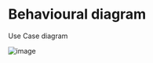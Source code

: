 # Behavioural diagram
Use Case diagram

![image](https://user-images.githubusercontent.com/67824009/161270415-d53665bf-060d-4d5b-9274-b32764c8b3ab.png)
